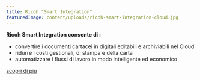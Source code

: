 ```yaml
---
title: Ricoh "Smart Integration"
featuredImage: content/uploads/ricoh-smart-integration-cloud.jpg
---
```

**Ricoh Smart Integration consente di :**

* convertire i documenti cartacei in digitali editabili e archiviabili nel Cloud
* ridurre i costi gestionali, di stampa e della carta
* automatizzare i flussi di lavoro in modo intelligente ed economico

[scopri di più](https://www.youtube.com/watch?v=kjKGWqFfegA&t=18s&ab_channel=RICOHItalia)